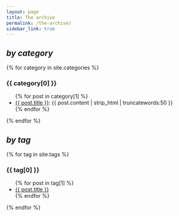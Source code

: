 ```yaml
---
layout: page
title: The archive
permalink: /the-archive/
sidebar_link: true
---
```


## <em> by category </em>
{% for category in site.categories %}
  <h3>{{ category[0] }}</h3>
  <ul>
    {% for post in category[1] %}
      <li><a href="{{ post.url }}">{{ post.title }}</a>: {{ post.content | strip_html | truncatewords:50 }}</li>
    {% endfor %}
  </ul>
{% endfor %}

## <em> by tag </em>
{% for tag in site.tags %}
  <h3>{{ tag[0] }}</h3>
  <ul>
    {% for post in tag[1] %}
      <li><a href="{{ post.url }}">{{ post.title }}</a></li>
    {% endfor %}
  </ul>
{% endfor %}

